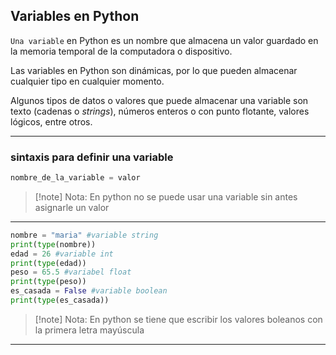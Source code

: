 ## Variables en Python

`Una variable` en Python es un nombre que almacena un valor guardado en la memoria temporal de la computadora o dispositivo.

Las variables en Python son dinámicas, por lo que pueden almacenar cualquier tipo en cualquier momento.

Algunos tipos de datos o valores que puede almacenar una variable son texto (cadenas o _strings_), números enteros o con punto flotante, valores lógicos, entre otros.

---

### sintaxis para definir una variable

```python
nombre_de_la_variable = valor
```


>[!note] Nota:
> En python no se puede usar una variable sin antes asignarle un valor


---


```python
nombre = "maria" #variable string
print(type(nombre)) 
edad = 26 #variable int
print(type(edad))
peso = 65.5 #variabel float
print(type(peso))
es_casada = False #variable boolean
print(type(es_casada))
```
> [!note] Nota:
> En python se tiene que escribir los valores boleanos con la primera letra mayúscula 


---

